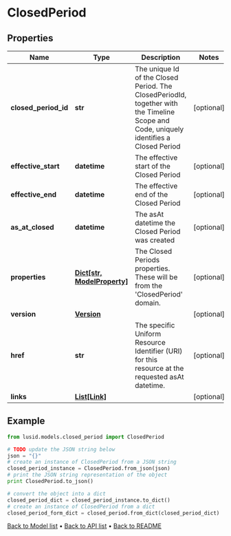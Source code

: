 # ClosedPeriod


## Properties
Name | Type | Description | Notes
------------ | ------------- | ------------- | -------------
**closed_period_id** | **str** | The unique Id of the Closed Period. The ClosedPeriodId, together with the Timeline Scope and Code, uniquely identifies a Closed Period | [optional] 
**effective_start** | **datetime** | The effective start of the Closed Period | [optional] 
**effective_end** | **datetime** | The effective end of the Closed Period | [optional] 
**as_at_closed** | **datetime** | The asAt datetime the Closed Period was created | [optional] 
**properties** | [**Dict[str, ModelProperty]**](ModelProperty.md) | The Closed Periods properties. These will be from the &#39;ClosedPeriod&#39; domain. | [optional] 
**version** | [**Version**](Version.md) |  | [optional] 
**href** | **str** | The specific Uniform Resource Identifier (URI) for this resource at the requested asAt datetime. | [optional] 
**links** | [**List[Link]**](Link.md) |  | [optional] 

## Example

```python
from lusid.models.closed_period import ClosedPeriod

# TODO update the JSON string below
json = "{}"
# create an instance of ClosedPeriod from a JSON string
closed_period_instance = ClosedPeriod.from_json(json)
# print the JSON string representation of the object
print ClosedPeriod.to_json()

# convert the object into a dict
closed_period_dict = closed_period_instance.to_dict()
# create an instance of ClosedPeriod from a dict
closed_period_form_dict = closed_period.from_dict(closed_period_dict)
```
[Back to Model list](../README.md#documentation-for-models) &#8226; [Back to API list](../README.md#documentation-for-api-endpoints) &#8226; [Back to README](../README.md)


